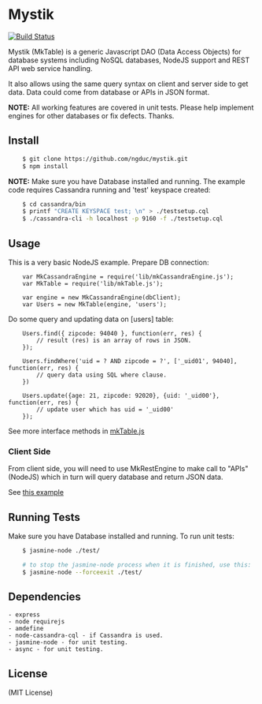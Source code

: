 Mystik
======
[![Build Status](https://travis-ci.org/ngduc/mystik.png?branch=master)](https://travis-ci.org/ngduc/mystik)

Mystik (MkTable) is a generic Javascript DAO (Data Access Objects) for database systems including NoSQL databases, NodeJS support and REST API web service handling.

It also allows using the same query syntax on client and server side to get data. Data could come from database or APIs in JSON format.

**NOTE:** All working features are covered in unit tests. Please help implement engines for other databases or fix defects. Thanks.

## Install

```sh
    $ git clone https://github.com/ngduc/mystik.git
    $ npm install
```

**NOTE:** Make sure you have Database installed and running. The example code requires Cassandra running and 'test' keyspace created:

```sh
    $ cd cassandra/bin
    $ printf "CREATE KEYSPACE test; \n" > ./testsetup.cql
    $ ./cassandra-cli -h localhost -p 9160 -f ./testsetup.cql
```

## Usage

This is a very basic NodeJS example. Prepare DB connection:

```
    var MkCassandraEngine = require('lib/mkCassandraEngine.js');
    var MkTable = require('lib/mkTable.js');

    var engine = new MkCassandraEngine(dbClient);
    var Users = new MkTable(engine, 'users');
```

Do some query and updating data on [users] table:

```
    Users.find({ zipcode: 94040 }, function(err, res) {
        // result (res) is an array of rows in JSON.
    });

    Users.findWhere('uid = ? AND zipcode = ?', ['_uid01', 94040], function(err, res) {
        // query data using SQL where clause.
    })

    Users.update({age: 21, zipcode: 92020}, {uid: '_uid00'}, function(err, res) {
        // update user which has uid = '_uid00'
    });
```

See more interface methods in [mkTable.js](app/lib/mkTable.js)

### Client Side

From client side, you will need to use MkRestEngine to make call to "APIs" (NodeJS) which in turn will query database and return JSON data.

See [this example](app/index.html)

## Running Tests

Make sure you have Database installed and running. To run unit tests:

```sh
    $ jasmine-node ./test/

    # to stop the jasmine-node process when it is finished, use this:
    $ jasmine-node --forceexit ./test/
```

## Dependencies

    - express
    - node requirejs
    - amdefine
    - node-cassandra-cql - if Cassandra is used.
    - jasmine-node - for unit testing.
    - async - for unit testing.

## License

(MIT License)